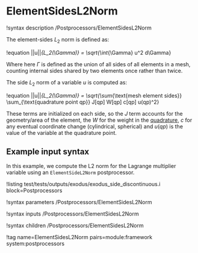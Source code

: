 # ElementSidesL2Norm

!syntax description /Postprocessors/ElementSidesL2Norm

The element-sides $L_2$ norm is defined as:

!equation
||u||_{L_2(\Gamma)} = \sqrt{\int_{\Gamma} u^2 d\Gamma}

Where here $\Gamma$ is defined as the union of all sides of all
elements in a mesh, counting internal sides shared by two elements
once rather than twice.

The side $L_2$ norm of a variable $u$ is computed as:

!equation
||u||_{L_2(\Gamma)} = \sqrt{\sum_{\text{mesh element sides}} \sum_{\text{quadrature point qp}} J[qp] W[qp] c[qp] u(qp)^2}

These terms are initialized on each side, so the $J$ term accounts
for the geometry/area of the element, the $W$ for the weight in the
[quadrature](syntax/Executioner/Quadrature/index.md), $c$ for any
eventual coordinate change (cylindrical, spherical) and $u(qp)$ is the
value of the variable at the quadrature point.

## Example input syntax

In this example, we compute the L2 norm for the Lagrange multiplier variable using an `ElementSideL2Norm` postprocessor.

!listing test/tests/outputs/exodus/exodus_side_discontinuous.i block=Postprocessors

!syntax parameters /Postprocessors/ElementSidesL2Norm

!syntax inputs /Postprocessors/ElementSidesL2Norm

!syntax children /Postprocessors/ElementSidesL2Norm

!tag name=ElementSidesL2Norm pairs=module:framework system:postprocessors

